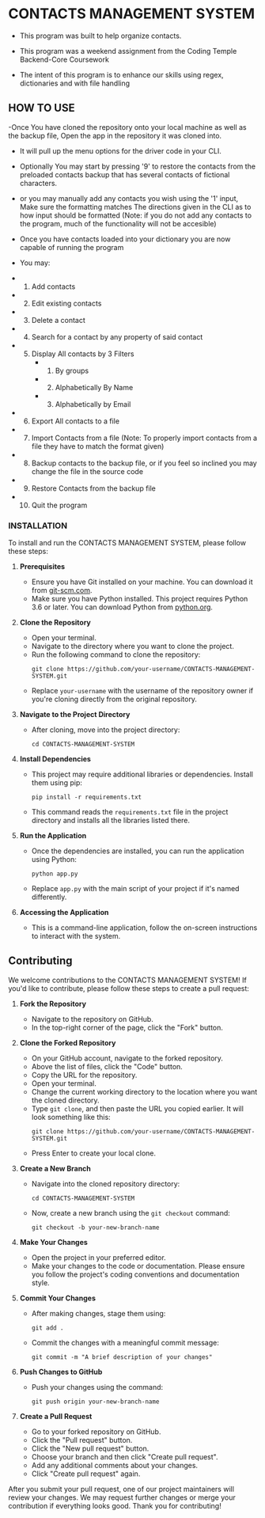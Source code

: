                                                       

# CONTACTS MANAGEMENT SYSTEM

- This program was built to help organize contacts.

- This program was a weekend assignment from the Coding Temple Backend-Core Coursework

- The intent of this program is to enhance our skills using regex, dictionaries and with file handling

## HOW TO USE

-Once You have cloned the repository onto your local machine as well as the backup file,
Open the app in the repository it was cloned into.
 
 - It will pull up the menu options for the driver code in your CLI.
 - Optionally You may start by pressing '9' to restore the contacts from the preloaded contacts backup
that has several contacts of fictional characters.
 - or you may manually add any contacts you wish using the '1' input, Make sure the formatting matches
  The directions given in the CLI as to how input should be formatted
  (Note: if you do not add any contacts to the program, much of the functionality will not be accesible)
 - Once you have contacts loaded into your dictionary you are now capable of running the program
 
 - You may:
 
 - 1. Add contacts
 - 2. Edit existing contacts
 - 3. Delete a contact
 - 4. Search for a contact by any property of said contact
 - 5. Display All contacts by 3 Filters
        - 1. By groups
        - 2. Alphabetically By Name
        - 3. Alphabetically by Email
 - 6. Export All contacts to a file
 - 7. Import Contacts from a file (Note: To properly import contacts from a file they have to match the format given)
 - 8. Backup contacts to the backup file, or if you feel so inclined you may change the file in the source code
 - 9. Restore Contacts from the backup file
 - 10. Quit the program


### INSTALLATION

To install and run the CONTACTS MANAGEMENT SYSTEM, please follow these steps:

1. **Prerequisites**
   - Ensure you have Git installed on your machine. You can download it from [git-scm.com](https://git-scm.com/).
   - Make sure you have Python installed. This project requires Python 3.6 or later. You can download Python from [python.org](https://www.python.org/).

2. **Clone the Repository**
   - Open your terminal.
   - Navigate to the directory where you want to clone the project.
   - Run the following command to clone the repository:
     ```
     git clone https://github.com/your-username/CONTACTS-MANAGEMENT-SYSTEM.git
     ```
   - Replace `your-username` with the username of the repository owner if you're cloning directly from the original repository.

3. **Navigate to the Project Directory**
   - After cloning, move into the project directory:
     ```
     cd CONTACTS-MANAGEMENT-SYSTEM
     ```

4. **Install Dependencies**
   - This project may require additional libraries or dependencies. Install them using pip:
     ```
     pip install -r requirements.txt
     ```
   - This command reads the `requirements.txt` file in the project directory and installs all the libraries listed there.

5. **Run the Application**
   - Once the dependencies are installed, you can run the application using Python:
     ```
     python app.py
     ```
   - Replace `app.py` with the main script of your project if it's named differently.

6. **Accessing the Application**
   
   - This is a command-line application, follow the on-screen instructions to interact with the system.





## Contributing

We welcome contributions to the CONTACTS MANAGEMENT SYSTEM! If you'd like to contribute, please follow these steps to create a pull request:

1. **Fork the Repository**
   - Navigate to the repository on GitHub.
   - In the top-right corner of the page, click the "Fork" button.

2. **Clone the Forked Repository**
   - On your GitHub account, navigate to the forked repository.
   - Above the list of files, click the "Code" button.
   - Copy the URL for the repository.
   - Open your terminal.
   - Change the current working directory to the location where you want the cloned directory.
   - Type `git clone`, and then paste the URL you copied earlier. It will look something like this:
     ```
     git clone https://github.com/your-username/CONTACTS-MANAGEMENT-SYSTEM.git
     ```
   - Press Enter to create your local clone.

3. **Create a New Branch**
   - Navigate into the cloned repository directory:
     ```
     cd CONTACTS-MANAGEMENT-SYSTEM
     ```
   - Now, create a new branch using the `git checkout` command:
     ```
     git checkout -b your-new-branch-name
     ```

4. **Make Your Changes**
   - Open the project in your preferred editor.
   - Make your changes to the code or documentation. Please ensure you follow the project's coding conventions and documentation style.

5. **Commit Your Changes**
   - After making changes, stage them using:
     ```
     git add .
     ```
   - Commit the changes with a meaningful commit message:
     ```
     git commit -m "A brief description of your changes"
     ```

6. **Push Changes to GitHub**
   - Push your changes using the command:
     ```
     git push origin your-new-branch-name
     ```

7. **Create a Pull Request**
   - Go to your forked repository on GitHub.
   - Click the "Pull request" button.
   - Click the "New pull request" button.
   - Choose your branch and then click "Create pull request".
   - Add any additional comments about your changes.
   - Click "Create pull request" again.

After you submit your pull request, one of our project maintainers will review your changes. We may request further changes or merge your contribution if everything looks good. Thank you for contributing!